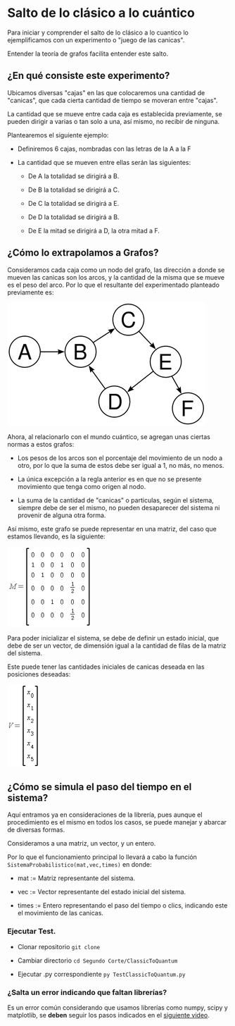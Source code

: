 # **Salto de lo clásico a lo cuántico**

Para iniciar y comprender el salto de lo clásico a lo cuantico lo ejemplificamos con un experimento o "juego de las canicas".

Entender la teoría de grafos facilita entender este salto.

## ¿En qué consiste este experimento?

Ubicamos diversas "cajas" en las que colocaremos una cantidad de "canicas", que cada cierta cantidad de tiempo se moveran entre "cajas".

La cantidad que se mueve entre cada caja es establecida previamente, se pueden dirigir a varias o tan solo a una, así mismo, no recibir de ninguna.

Plantearemos el siguiente ejemplo:

- Definiremos 6 cajas, nombradas con las letras de la A a la F

- La cantidad que se mueven entre ellas serán las siguientes:
  
  - De A la totalidad se dirigirá a B.
  
  - De B la totalidad se dirigirá a C.
  
  - De C la totalidad se dirigirá a E.
  
  - De D la totalidad se dirigirá a B.
  
  - De E la mitad se dirigirá a D, la otra mitad a F.

## ¿Cómo lo extrapolamos a Grafos?

Consideramos cada caja como un nodo del grafo, las dirección a donde se mueven las canicas son los arcos, y la cantidad de la misma que se mueve es el peso del arco. Por lo que el resultante del experimentado planteado previamente es:

![](https://github.com/Ersocaut/CNYT/blob/master/_resources/DirectedGraph.png)

Ahora, al relacionarlo con el mundo cuántico, se agregan unas ciertas normas a estos grafos:

- Los pesos de los arcos son el porcentaje del movimiento de un nodo a otro, por lo que la suma de estos debe ser igual a 1, no más, no menos.

- La única excepción a la regla anterior es en que no se presente movimiento que tenga como origen al nodo.

- La suma de la cantidad de "canicas" o particulas, según el sistema, siempre debe de ser el mismo, no pueden desaparecer del sistema ni provenir de alguna otra forma.

Así mismo, este grafo se puede representar en una matriz, del caso que estamos llevando, es la siguiente:

![](https://github.com/Ersocaut/CNYT/blob/master/_resources/SystemMatrix.png)

Para poder inicializar el sistema, se debe de definir un estado inicial, que debe de ser un vector, de dimensión igual a la cantidad de filas de la matriz del sistema.

Este puede tener las cantidades iniciales de canicas deseada en las posiciones deseadas:

![](https://github.com/Ersocaut/CNYT/blob/master/_resources/SystemVector.png)

## ¿Cómo se simula el paso del tiempo en el sistema?

Aquí entramos ya en consideraciones de la librería, pues aunque el procedimiento es el mismo en todos los casos, se puede manejar y abarcar de diversas formas.

Consideramos a una matriz, un vector, y un entero.

Por lo que el funcionamiento principal lo llevará a cabo la función ``` SistemaProbabilistico(mat,vec,times) ``` en donde:

- mat := Matriz representante del sistema.

- vec := Vector representante del estado inicial del sistema.

- times := Entero representando el paso del tiempo o clics, indicando este el movimiento de las canicas.




### Ejecutar Test.

- Clonar repositorio ``` git clone  ```

- Cambiar directorio ``` cd Segundo Corte/ClassicToQuantum ```

- Ejecutar .py correspondiente ``` py TestClassicToQuantum.py ```

### ¿Salta un error indicando que faltan librerías?

Es un error común considerando que usamos librerías como numpy, scipy y matplotlib, se __deben__ seguir los pasos indicados en el [siguiente video]( https://www.youtube.com/watch?v=oE4KeuVNqcQ&list=LLwZJu6f8CavefyakHGC1HEw).